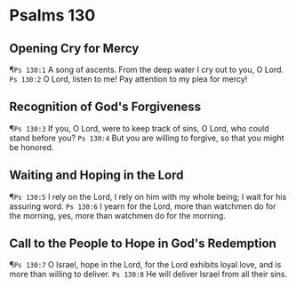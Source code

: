 # Psalms 130

## Opening Cry for Mercy
¶`Ps 130:1` A song of ascents. From the deep water I cry out to you, O Lord.
`Ps 130:2` O Lord, listen to me! Pay attention to my plea for mercy!

## Recognition of God's Forgiveness
¶`Ps 130:3` If you, O Lord, were to keep track of sins, O Lord, who could stand before you?
`Ps 130:4` But you are willing to forgive, so that you might be honored.

## Waiting and Hoping in the Lord
¶`Ps 130:5` I rely on the Lord, I rely on him with my whole being; I wait for his assuring word.
`Ps 130:6` I yearn for the Lord, more than watchmen do for the morning, yes, more than watchmen do for the morning.

## Call to the People to Hope in God's Redemption
¶`Ps 130:7` O Israel, hope in the Lord, for the Lord exhibits loyal love, and is more than willing to deliver.
`Ps 130:8` He will deliver Israel from all their sins.

